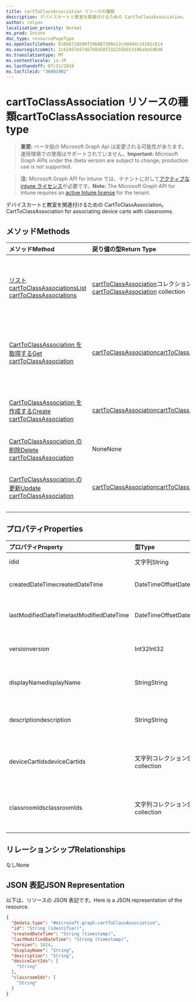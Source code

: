 ```yaml
---
title: cartToClassAssociation リソースの種類
description: デバイスカートと教室を関連付けるための CartToClassAssociation。
author: rolyon
localization_priority: Normal
ms.prod: Intune
doc_type: resourcePageType
ms.openlocfilehash: 638b672d500f29b807309e52cdd4ddc14181c614
ms.sourcegitcommit: 2c62457e57467b8d50f21b255b553106a9a5d8d6
ms.translationtype: MT
ms.contentlocale: ja-JP
ms.lasthandoff: 07/31/2019
ms.locfileid: "36001902"
---
```

# <a name="carttoclassassociation-resource-type"></a><span data-ttu-id="b2057-103">cartToClassAssociation リソースの種類</span><span class="sxs-lookup"><span data-stu-id="b2057-103">cartToClassAssociation resource type</span></span>

> <span data-ttu-id="b2057-104">**重要:** ベータ版の Microsoft Graph Api は変更される可能性があります。運用環境での使用はサポートされていません。</span><span class="sxs-lookup"><span data-stu-id="b2057-104">**Important:** Microsoft Graph APIs under the /beta version are subject to change; production use is not supported.</span></span>

> <span data-ttu-id="b2057-105">**注:** Microsoft Graph API for Intune では、テナントに対して[アクティブな intune ライセンス](https://go.microsoft.com/fwlink/?linkid=839381)が必要です。</span><span class="sxs-lookup"><span data-stu-id="b2057-105">**Note:** The Microsoft Graph API for Intune requires an [active Intune license](https://go.microsoft.com/fwlink/?linkid=839381) for the tenant.</span></span>

<span data-ttu-id="b2057-106">デバイスカートと教室を関連付けるための CartToClassAssociation。</span><span class="sxs-lookup"><span data-stu-id="b2057-106">CartToClassAssociation for associating device carts with classrooms.</span></span>

## <a name="methods"></a><span data-ttu-id="b2057-107">メソッド</span><span class="sxs-lookup"><span data-stu-id="b2057-107">Methods</span></span>
|<span data-ttu-id="b2057-108">メソッド</span><span class="sxs-lookup"><span data-stu-id="b2057-108">Method</span></span>|<span data-ttu-id="b2057-109">戻り値の型</span><span class="sxs-lookup"><span data-stu-id="b2057-109">Return Type</span></span>|<span data-ttu-id="b2057-110">説明</span><span class="sxs-lookup"><span data-stu-id="b2057-110">Description</span></span>|
|:---|:---|:---|
|[<span data-ttu-id="b2057-111">リスト cartToClassAssociations</span><span class="sxs-lookup"><span data-stu-id="b2057-111">List cartToClassAssociations</span></span>](../api/intune-deviceconfig-carttoclassassociation-list.md)|<span data-ttu-id="b2057-112">[cartToClassAssociation](../resources/intune-deviceconfig-carttoclassassociation.md)コレクション</span><span class="sxs-lookup"><span data-stu-id="b2057-112">[cartToClassAssociation](../resources/intune-deviceconfig-carttoclassassociation.md) collection</span></span>|<span data-ttu-id="b2057-113">[CartToClassAssociation](../resources/intune-deviceconfig-carttoclassassociation.md)オブジェクトのプロパティとリレーションシップをリストします。</span><span class="sxs-lookup"><span data-stu-id="b2057-113">List properties and relationships of the [cartToClassAssociation](../resources/intune-deviceconfig-carttoclassassociation.md) objects.</span></span>|
|[<span data-ttu-id="b2057-114">CartToClassAssociation を取得する</span><span class="sxs-lookup"><span data-stu-id="b2057-114">Get cartToClassAssociation</span></span>](../api/intune-deviceconfig-carttoclassassociation-get.md)|[<span data-ttu-id="b2057-115">cartToClassAssociation</span><span class="sxs-lookup"><span data-stu-id="b2057-115">cartToClassAssociation</span></span>](../resources/intune-deviceconfig-carttoclassassociation.md)|<span data-ttu-id="b2057-116">[CartToClassAssociation](../resources/intune-deviceconfig-carttoclassassociation.md)オブジェクトのプロパティとリレーションシップを読み取ります。</span><span class="sxs-lookup"><span data-stu-id="b2057-116">Read properties and relationships of the [cartToClassAssociation](../resources/intune-deviceconfig-carttoclassassociation.md) object.</span></span>|
|[<span data-ttu-id="b2057-117">CartToClassAssociation を作成する</span><span class="sxs-lookup"><span data-stu-id="b2057-117">Create cartToClassAssociation</span></span>](../api/intune-deviceconfig-carttoclassassociation-create.md)|[<span data-ttu-id="b2057-118">cartToClassAssociation</span><span class="sxs-lookup"><span data-stu-id="b2057-118">cartToClassAssociation</span></span>](../resources/intune-deviceconfig-carttoclassassociation.md)|<span data-ttu-id="b2057-119">新しい[cartToClassAssociation](../resources/intune-deviceconfig-carttoclassassociation.md)オブジェクトを作成します。</span><span class="sxs-lookup"><span data-stu-id="b2057-119">Create a new [cartToClassAssociation](../resources/intune-deviceconfig-carttoclassassociation.md) object.</span></span>|
|[<span data-ttu-id="b2057-120">CartToClassAssociation の削除</span><span class="sxs-lookup"><span data-stu-id="b2057-120">Delete cartToClassAssociation</span></span>](../api/intune-deviceconfig-carttoclassassociation-delete.md)|<span data-ttu-id="b2057-121">None</span><span class="sxs-lookup"><span data-stu-id="b2057-121">None</span></span>|<span data-ttu-id="b2057-122">[CartToClassAssociation](../resources/intune-deviceconfig-carttoclassassociation.md)を削除します。</span><span class="sxs-lookup"><span data-stu-id="b2057-122">Deletes a [cartToClassAssociation](../resources/intune-deviceconfig-carttoclassassociation.md).</span></span>|
|[<span data-ttu-id="b2057-123">CartToClassAssociation の更新</span><span class="sxs-lookup"><span data-stu-id="b2057-123">Update cartToClassAssociation</span></span>](../api/intune-deviceconfig-carttoclassassociation-update.md)|[<span data-ttu-id="b2057-124">cartToClassAssociation</span><span class="sxs-lookup"><span data-stu-id="b2057-124">cartToClassAssociation</span></span>](../resources/intune-deviceconfig-carttoclassassociation.md)|<span data-ttu-id="b2057-125">[CartToClassAssociation](../resources/intune-deviceconfig-carttoclassassociation.md)オブジェクトのプロパティを更新します。</span><span class="sxs-lookup"><span data-stu-id="b2057-125">Update the properties of a [cartToClassAssociation](../resources/intune-deviceconfig-carttoclassassociation.md) object.</span></span>|

## <a name="properties"></a><span data-ttu-id="b2057-126">プロパティ</span><span class="sxs-lookup"><span data-stu-id="b2057-126">Properties</span></span>
|<span data-ttu-id="b2057-127">プロパティ</span><span class="sxs-lookup"><span data-stu-id="b2057-127">Property</span></span>|<span data-ttu-id="b2057-128">型</span><span class="sxs-lookup"><span data-stu-id="b2057-128">Type</span></span>|<span data-ttu-id="b2057-129">説明</span><span class="sxs-lookup"><span data-stu-id="b2057-129">Description</span></span>|
|:---|:---|:---|
|<span data-ttu-id="b2057-130">id</span><span class="sxs-lookup"><span data-stu-id="b2057-130">id</span></span>|<span data-ttu-id="b2057-131">文字列</span><span class="sxs-lookup"><span data-stu-id="b2057-131">String</span></span>|<span data-ttu-id="b2057-132">エンティティのキー。</span><span class="sxs-lookup"><span data-stu-id="b2057-132">Key of the entity.</span></span>|
|<span data-ttu-id="b2057-133">createdDateTime</span><span class="sxs-lookup"><span data-stu-id="b2057-133">createdDateTime</span></span>|<span data-ttu-id="b2057-134">DateTimeOffset</span><span class="sxs-lookup"><span data-stu-id="b2057-134">DateTimeOffset</span></span>|<span data-ttu-id="b2057-135">オブジェクトが作成された DateTime。</span><span class="sxs-lookup"><span data-stu-id="b2057-135">DateTime the object was created.</span></span>|
|<span data-ttu-id="b2057-136">lastModifiedDateTime</span><span class="sxs-lookup"><span data-stu-id="b2057-136">lastModifiedDateTime</span></span>|<span data-ttu-id="b2057-137">DateTimeOffset</span><span class="sxs-lookup"><span data-stu-id="b2057-137">DateTimeOffset</span></span>|<span data-ttu-id="b2057-138">オブジェクトの最終更新の DateTime。</span><span class="sxs-lookup"><span data-stu-id="b2057-138">DateTime the object was last modified.</span></span>|
|<span data-ttu-id="b2057-139">version</span><span class="sxs-lookup"><span data-stu-id="b2057-139">version</span></span>|<span data-ttu-id="b2057-140">Int32</span><span class="sxs-lookup"><span data-stu-id="b2057-140">Int32</span></span>|<span data-ttu-id="b2057-141">CartToClassAssociation のバージョン。</span><span class="sxs-lookup"><span data-stu-id="b2057-141">Version of the CartToClassAssociation.</span></span>|
|<span data-ttu-id="b2057-142">displayName</span><span class="sxs-lookup"><span data-stu-id="b2057-142">displayName</span></span>|<span data-ttu-id="b2057-143">String</span><span class="sxs-lookup"><span data-stu-id="b2057-143">String</span></span>|<span data-ttu-id="b2057-144">管理者が指定した、デバイス構成の名前。</span><span class="sxs-lookup"><span data-stu-id="b2057-144">Admin provided name of the device configuration.</span></span>|
|<span data-ttu-id="b2057-145">description</span><span class="sxs-lookup"><span data-stu-id="b2057-145">description</span></span>|<span data-ttu-id="b2057-146">String</span><span class="sxs-lookup"><span data-stu-id="b2057-146">String</span></span>|<span data-ttu-id="b2057-147">CartToClassAssociation の管理者提供の説明。</span><span class="sxs-lookup"><span data-stu-id="b2057-147">Admin provided description of the CartToClassAssociation.</span></span>|
|<span data-ttu-id="b2057-148">deviceCartIds</span><span class="sxs-lookup"><span data-stu-id="b2057-148">deviceCartIds</span></span>|<span data-ttu-id="b2057-149">文字列コレクション</span><span class="sxs-lookup"><span data-stu-id="b2057-149">String collection</span></span>|<span data-ttu-id="b2057-150">クラスに関連付けられるデバイスカートの識別子。</span><span class="sxs-lookup"><span data-stu-id="b2057-150">Identifiers of device carts to be associated with classes.</span></span>|
|<span data-ttu-id="b2057-151">classroomIds</span><span class="sxs-lookup"><span data-stu-id="b2057-151">classroomIds</span></span>|<span data-ttu-id="b2057-152">文字列コレクション</span><span class="sxs-lookup"><span data-stu-id="b2057-152">String collection</span></span>|<span data-ttu-id="b2057-153">デバイスカートに関連付ける教室の識別子。</span><span class="sxs-lookup"><span data-stu-id="b2057-153">Identifiers of classrooms to be associated with device carts.</span></span>|

## <a name="relationships"></a><span data-ttu-id="b2057-154">リレーションシップ</span><span class="sxs-lookup"><span data-stu-id="b2057-154">Relationships</span></span>
<span data-ttu-id="b2057-155">なし</span><span class="sxs-lookup"><span data-stu-id="b2057-155">None</span></span>

## <a name="json-representation"></a><span data-ttu-id="b2057-156">JSON 表記</span><span class="sxs-lookup"><span data-stu-id="b2057-156">JSON Representation</span></span>
<span data-ttu-id="b2057-157">以下は、リソースの JSON 表記です。</span><span class="sxs-lookup"><span data-stu-id="b2057-157">Here is a JSON representation of the resource.</span></span>
<!-- {
  "blockType": "resource",
  "keyProperty": "id",
  "@odata.type": "microsoft.graph.cartToClassAssociation"
}
-->
``` json
{
  "@odata.type": "#microsoft.graph.cartToClassAssociation",
  "id": "String (identifier)",
  "createdDateTime": "String (timestamp)",
  "lastModifiedDateTime": "String (timestamp)",
  "version": 1024,
  "displayName": "String",
  "description": "String",
  "deviceCartIds": [
    "String"
  ],
  "classroomIds": [
    "String"
  ]
}
```





